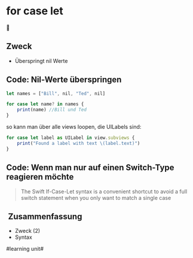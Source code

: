 # for case let
🔁

## Zweck

- Überspringt nil Werte

## Code: Nil-Werte überspringen

```js
let names = ["Bill", nil, "Ted", nil]

for case let name? in names {
    print(name) //Bill und Ted
}
```

so kann man über alle views loopen, die UILabels sind:

```js
for case let label as UILabel in view.subviews {
    print("Found a label with text \(label.text)")
}
```

## Code: Wenn man nur auf einen Switch-Type reagieren möchte

> The Swift If-Case-Let syntax is a convenient shortcut to avoid a full switch statement when you only want to match a single case



##  Zusammenfassung
- Zweck (2)
- Syntax

#learning unit#